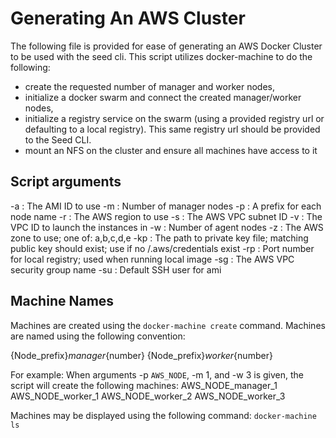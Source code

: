 # Generating An AWS Cluster
The following file is provided for ease of generating an AWS Docker Cluster to be used with the seed cli. This script utilizes docker-machine to do the following:
- create the requested number of manager and worker nodes, 
- initialize a docker swarm and connect the created manager/worker nodes, 
- initialize a registry service on the swarm (using a provided registry url or defaulting to a local registry). This same registry url should be provided to the Seed CLI.
- mount an NFS on the cluster and ensure all machines have access to it

## Script arguments
-a  : The AMI ID to use
-m  : Number of manager nodes
-p  : A prefix for each node name
-r  : The AWS region to use
-s  : The AWS VPC subnet ID
-v  : The VPC ID to launch the instances in
-w  : Number of agent nodes
-z  : The AWS zone to use; one of: a,b,c,d,e
-kp : The path to private key file; matching public key should exist; use if no /.aws/credentials exist
-rp : Port number for local registry; used when running local image
-sg : The AWS VPC security group name
-su : Default SSH user for ami

## Machine Names
Machines are created using the `docker-machine create` command. Machines are named using the following convention:

{Node_prefix}_manager_{number}
{Node_prefix}_worker_{number}

For example: When arguments -p `AWS_NODE`, -m 1, and -w 3 is given, the script will create the following machines:
    AWS_NODE_manager_1
    AWS_NODE_worker_1
    AWS_NODE_worker_2
    AWS_NODE_worker_3

Machines may be displayed using the following command: `docker-machine ls`